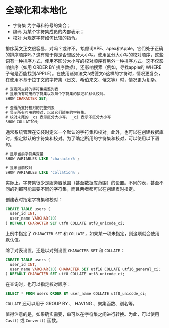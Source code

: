 # 全球化和本地化

- 字符集 为字母和符号的集合；
- 编码 为某个字符集成员的内部表示；
- 校对 为规定字符如何比较的指令。

排序英文正文很容易，对吗？或许不。考虑词APE、apex和Apple。它们处于正确的排序顺序吗？这有赖于你是否想区分大小写。使用区分大小写的校对顺序，这些词有一种排序方式，使用不区分大小写的校对顺序有另外一种排序方式。这不仅影响排序（如用 ORDER BY 排序数据），还影响搜索（例如，寻找apple的 WHERE 子句是否能找到APPLE）。在使用诸如法文à或德文ö这样的字符时，情况更复杂，在使用不基于拉丁文的字符集（日文、希伯来文、俄文等）时，情况更为复杂。

```sql
# 查看所支持的字符集完整列表
# 显示所有可用的字符集以及每个字符集的描述和默认校对。
SHOW CHARACTER SET;

# 查看所支持校对的完整列表
# 显示所有可用的校对，以及它们适用的字符集。
# 校对末尾的 _cs 表示区分大小写， _ci 表示不区分大小写
SHOW COLLATION;
```

通常系统管理在安装时定义一个默认的字符集和校对。此外，也可以在创建数据库时，指定默认的字符集和校对。为了确定所用的字符集和校对，可以使用以下语句。

```sql
# 显示当前字符集变量
SHOW VARIABLES LIKE 'character%';

# 显示当前校对
SHOW VARIABLES LIKE 'collation%';
```

实际上，字符集很少是服务器范围（甚至数据库范围）的设置。不同的表，甚至不同的列都可能需要不同的字符集，而且两者都可以在创建表时指定。

创建表时指定字符集和校对：

```sql
CREATE TABLE users (
  user_id INT,
  user_name VARCHAR(10)
) DEFAULT CHARACTER SET utf8 COLLATE utf8_unicode_ci;
```

上例中指定了 `CHARACTER SET` 和 `COLLATE`，如果某一项未指定，则这项就会使用默认值。

除了对表设置，还是以对列设置 `CHARACTER SET` 和 `COLLATE`：

```sql
CREATE TABLE users (
  user_id INT,
  user_name VARCHAR(10) CHARACTER SET utf16 COLLATE utf16_general_ci;
) DEFAULT CHARACTER SET utf8 COLLATE utf8_unicode_ci;
```

在查询时，也可以指定校对顺序：

```sql
SELECT * FROM users ORDER BY user_name COLLATE utf8_unicode_ci;
```

`COLLATE` 还可以用于 GROUP BY 、 HAVING 、聚集函数、别名等。

值得注意的是，如果确实需要，串可以在字符集之间进行转换。为此，可以使用 `Cast()` 或 `Convert()` 函数。
